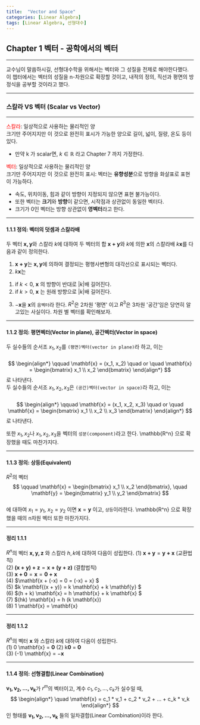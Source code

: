 ```yaml
---
title:  "Vector and Space"
categories: [Linear Algebra]
tags: [Linear Algebra, 선형대수]
---
```


## Chapter 1 벡터 - 공학에서의 벡터 
---------------  

교수님이 말씀하시길, 선형대수학을 위해서는 벡터와 그 성질을 전제로 해야한다했다.  
이 챕터에서는 벡터의 성질을 n-차원으로 확장할 것이고, 내적의 정의, 직선과 평면의 방정식을 공부할 것이라고 했다.  

---------------

### 스칼라 VS 벡터 (Scalar vs Vector)  
---------------
  <span style="color:red">스칼라</span>: 일상적으로 사용하는 물리적인 양  
  크기만 주어지지만 이 것으로 완전히 표시가 가능한 양으로 길이, 넓이, 질량, 온도 등이 있다.  
  + 만약 k 가 scalar면, $k \in \mathbb{R}$ 라고 Chapter 7 까지 가정한다. 


  <span style="color:red">벡터</span>: 일상적으로 사용하는 물리적인 양  
  크기만 주어지지만 이 것으로 완전히 표시: 벡터는 **유향성분**으로 방향을 화살표로 표현이 가능하다.  
  + 속도, 위치이동, 힘과 같이 방향이 지정되지 않으면 표현 불가능이다.  
  + 또한 벡터는 **크기**와 **방향**이 같으면, 시작점과 상관없이 동일한 벡터다.  
  + 크기가 0인 벡터는 방향 상관없이 **영벡터**라고 한다.

--------------  

#### **1.1.1 정의: 벡터의 덧셈과 스칼라배**    
두 벡터 $\mathbf{x, y}$와 스칼라 $k$에 대하여 두 벡터의 합 $\mathbf{x+y}$와 $k$에 의한 $\mathbf{x}$의 스칼라배 $k \mathbf{x}$를 다음과 같이 정의한다.  
1.  $\mathbf{x+y}$는 $\mathbf{x, y}$에 의하여 결정되는 평행사변형의 대각선으로 표시되는 벡터다.  
2.  $k \mathbf{x}$는  
   1) if $k < 0$, $\mathbf{x}$ 의 방향이 반대로 $|k|$배 길어진다.  
   2) if $k > 0$, $\mathbf{x}$ 는 원래 방향으로 $|k|$배 길어진다.  
3. $- \mathbf{x}$을 $\mathbf{x}$의 `음벡터`라 한다. 
$R^2$은 2차원 '평면' 이고 $R^3$은 3차원 '공간'임은 당연히 알고있는 사실이다. 차원 별 벡터를 확인해보자.  

---------------   

#### **1.1.2 정의: 평면벡터(Vector in plane), 공간벡터(Vector in space)**  
두 실수들의 순서조 $x_1, x_2$를 `(평면)벡터(vector in plane)`라 하고, 이는  
<br/>
$$
\begin{align*}
\qquad \mathbf{x} = (x_1, x_2) \quad or \quad
\mathbf{x} = 
   \begin{bmatrix} x_1 \\ x_2 
   \end{bmatrix}
\end{align*}  
$$ 
로 나타낸다.  
두 실수들의 순서조  $x_1, x_2, x_3$은 `(공간)벡터(vector in space)`라 하고, 이는  
<br/>
$$
\begin{align*}
\qquad \mathbf{x} = (x_1, x_2, x_3) \quad or \quad
\mathbf{x} = 
   \begin{bmatrix} x_1 \\ x_2 \\ x_3
   \end{bmatrix}
\end{align*}  
$$ 
로 나타낸다.  

또한 $x_1, x_2$나 $x_1, x_2, x_3$을 벡터의 `성분(component)`라고 한다. \mathbb{R^n} 으로 확장했을 때도 마찬가지다.  

-------------------

#### **1.1.3 정의: 상등(Equivalent)** 
$R^2$의 벡터  
$$
\qquad \mathbf{x} = 
   \begin{bmatrix} x_1 \\ x_2 
   \end{bmatrix}, \quad
   \mathbf{y} = 
   \begin{bmatrix} y_1 \\ y_2 
   \end{bmatrix}
$$  
   에 대하여  $x_1 = y_1$, $x_2 = y_2$ 이면 $\mathbf{x} = \mathbf{y}$ 이고, `상등`이라한다. \mathbb{R^n} 으로 확장했을 때의 n차원 벡터 또한 마찬가지다.

--------------------  
#### **정리 1.1.1**  
$R^n$의 벡터 $\mathbf{x, y, z}$ 와 스칼라 $h, k$에 대하여 다음이 성립한다.
(1) $\mathbf{x + y} = \mathbf{y + x}$ (교환법칙)  
(2) $\mathbf{(x + y) + z} = \mathbf{x + (y + z)}$ (결합법칙)  
(3) $\mathbf{x + 0} = \mathbf{x} = \mathbf{0 + x}$  
(4) $\mathbf{x + (-x) = 0 = (-x) + x} $  
(5) $k \mathbf{(x + y)} = k \mathbf{x} + k \mathbf{y} $  
(6) $(h + k) \mathbf{x} = h \mathbf{x} + k \mathbf{x} $  
(7) $(hk) \mathbf{x} = h (k \mathbf{x})  
(8) 1 \mathbf{x} = \mathbf{x}  

-------------------  
#### **정리 1.1.2**  
$R^n$의 벡터 $\mathbf{x}$ 와 스칼라 $k$에 대하여 다음이 성립한다.  
(1) 0 \mathbf{x} = **0**
(2) k**0** = **0**  
(3) (-1) \mathbf{x} = $- \mathbf{x}$

-------------------  
#### **1.1.4 정의: 선형결합(Linear Combination)**
$\mathbf{v_1, v_2, ..., v_k}$가 $r^m$의 벡터이고, 계수 ${c_1, c_2, ..., c_k}$가 실수일 때,  
$$
\begin{align*}
\quad \mathbf{x} = c_1 * v_1 + c_2 * v_2 + ... + c_k * v_k
\end{align*}
$$
인 형태를 $\mathbf{v_1, v_2, ..., v_k}$ 들의 일차결합(Linear Combination)이라 한다.  
